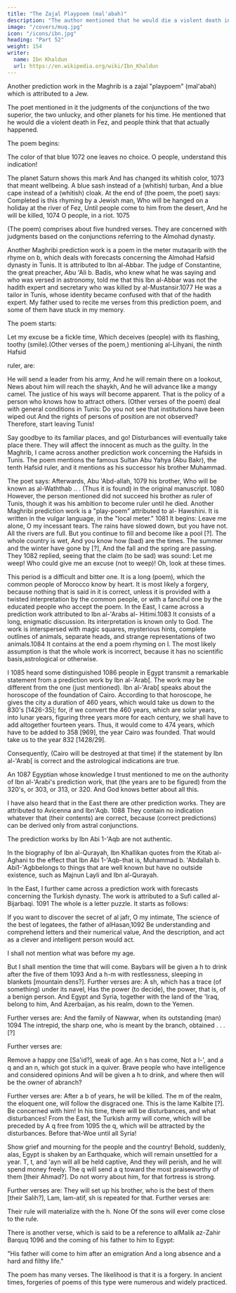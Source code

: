 ```yaml
---
title: "The Zajal Playpoem (mal'abah)"
description: "The author mentioned that he would die a violent death in Fez, and people think that that actually happened"
image: "/covers/muq.jpg"
icon: "/icons/ibn.jpg"
heading: "Part 52"
weight: 154
writer:
  name: Ibn Khaldun
  url: https://en.wikipedia.org/wiki/Ibn_Khaldun
---
```



Another prediction work in the Maghrib is a zajal "playpoem" (mal'abah) <!-- 1071 --> which is attributed to a Jew. 

The poet mentioned in it the judgments of the conjunctions of the two superior, the two unlucky, and other
planets for his time. He mentioned that he would die a violent death in Fez, and people think that that actually happened. 

The poem begins:

The color of that blue 1072 one leaves no choice. O people, understand this indication! 

The planet Saturn shows this mark
And has changed its whitish color, 1073 that meant wellbeing.
A blue sash instead of a (whitish) turban,
And a blue cape instead of a (whitish) cloak.
At the end of (the poem, the poet) says:
Completed is this rhyming by a Jewish man,
Who will be hanged on a holiday at the river of Fez,
Until people come to him from the desert,
And he will be killed, 1074 O people, in a riot. 1075

(The poem) comprises about five hundred verses. They are concerned with judgments based on the conjunctions referring to the Almohad dynasty.

Another Maghribi prediction work is a poem in the meter mutaqarib with the rhyme on b, which deals with forecasts concerning the Almohad Hafsid dynasty in Tunis. It is attributed to Ibn al-Abbar. The judge of Constantine, the great preacher,
Abu 'Ali b. Badis, <!-- 1076 --> who knew what he was saying and who was versed in astronomy, told me that this Ibn al-Abbar was not the hadith expert and secretary who was killed by al-Mustansir.1077 He was a tailor in Tunis, whose identity became confused with that of the hadith expert. My father used to recite me verses
from this prediction poem, and some of them have stuck in my memory. 

The poem starts:

Let my excuse be a fickle time,
Which deceives (people) with its flashing, toothy (smile).(Other verses of the poem,) mentioning al-Lihyani, the ninth Hafsid
<!-- 1078 --> ruler, are:

He will send a leader from his army,
And he will remain there on a lookout,
News about him will reach the shaykh,
And he will advance like a mangy camel.
The justice of his ways will become apparent.
That is the policy of a person who knows how to attract others.
(Other verses of the poem) deal with general conditions in Tunis:
Do you not see that institutions have been wiped out
And the rights of persons of position are not observed?
Therefore, start leaving Tunis!

Say goodbye to its familiar places, and go!
Disturbances will eventually take place there.
They will affect the innocent as much as the guilty.
In the Maghrib, I came across another prediction work concerning the
Hafsids in Tunis. The poem mentions the famous Sultan Abu Yahya (Abu Bakr), the
tenth Hafsid ruler, and it mentions as his successor his brother Muhammad. 

The poet says:
Afterwards, Abu 'Abd-allah, 1079 his brother,
Who will be known as al-Waththab .. .
(Thus it is found) in the original manuscript. 1080 However, the person
mentioned did not succeed his brother as ruler of Tunis, though it was his ambition
to become ruler until he died.
Another Maghribi prediction work is a "play-poem" attributed to al-
Hawshini. It is written in the vulgar language, in the "local meter." 1081 It begins:
Leave me alone, O my incessant tears.
The rains have slowed down, but you have not.
All the rivers are full.
But you continue to fill and become like a pool [?].
The whole country is wet,
And you know how (bad) are the times.
The summer and the winter have gone by [?],
And the fall and the spring are passing.
They 1082 replied, seeing that the claim (to be sad) was sound:
Let me weep! Who could give me an excuse (not to weep)!
Oh, look at these times.

This period is a difficult and bitter one.
It is a long (poem), which the common people of Morocco know by heart. It
is most likely a forgery, because nothing that is said in it is correct, unless it is
provided with a twisted interpretation by the common people, or with a fanciful one
by the educated people who accept the poem.
In the East, I came across a prediction work attributed to Ibn al-'Arabs al-
Hitimi.1083 It consists of a long, enigmatic discussion. Its interpretation is known
only to God. The work is interspersed with magic squares, mysterious hints,
complete outlines of animals, separate heads, and strange representations of two
animals.1084 It contains at the end a poem rhyming on l. The most likely
assumption is that the whole work is incorrect, because it has no scientific basis,astrological or otherwise.

I 1085 heard some distinguished 1086 people in Egypt transmit a remarkable statement from a prediction work by Ibn al-'Arab[. The work may be different from the one (just mentioned). Ibn al-'Arab[ speaks about the horoscope of the foundation
of Cairo. According to that horoscope, he gives the city a duration of 460 years, which would take us down to the 830's [1426-35]; for, if we convert the 460 years, which are solar years, into lunar years, figuring three years more for each century,
we shall have to add altogether fourteen years. Thus, it would come to 474 years, which have to be added to 358 [969], the year Cairo was founded. That would take us to the year 832 [1428/29]. 

Consequently, (Cairo will be destroyed at that time) if the statement by Ibn al-'Arab[ is correct and the astrological indications are true.

An 1087 Egyptian whose knowledge I trust mentioned to me on the authority of Ibn al-'Arabi's prediction work, that (the years are to be figured) from the 320's, or 303, or 313, or 320. And God knows better about all this.

I have also heard that in the East there are other prediction works. They are attributed to Avicenna and Ibn'Aqb. 1088 They contain no indication whatever that (their contents) are correct, because (correct predictions) can be derived only from astral conjunctions.

The <!-- 1089 --> prediction works by Ibn Abi 1-'Aqb are not authentic. 

In the biography of Ibn al-Qurayah, Ibn Khallikan quotes from the Kitab al-Aghani to the effect that Ibn Abi 1-'Aqb-that is, Muhammad b. 'Abdallah b. Abi1-'Agbbelongs to things that are well known but have no outside existence, such as Majnun Layli and Ibn al-Qurayah. <!-- 1090 And God knows better. -->

In the East, I further came across a prediction work with forecasts concerning the Turkish dynasty. The work is attributed to a Sufi called al-Bijarbaqi. 1091 The whole is a letter puzzle. It starts as follows:

If you want to discover the secret of al jafr, O my intimate, The science of the best of legatees, the father of alHasan,1092
Be understanding and comprehend letters and their numerical value, And the description, and act as a clever and intelligent person would act.

I shall not mention what was before my age.

But I shall mention the time that will come.
Baybars will be given a h to drink after the five of them 1093
And a h-m with restlessness, sleeping in blankets [mountain dens?].
Further verses are:
A sh, which has a trace (of something) under its navel,
Has the power (to decide), the power, that is, of a benign person.
And Egypt and Syria, together with the land of the 'Iraq, belong to him,
And Azerbaijan, as his realm, down to the Yemen.

Further verses are:
And the family of Nawwar, when its outstanding (man) 1094
The intrepid, the sharp one, who is meant by the branch, obtained . . . [?]

Further verses are:

Remove a happy one [Sa'id?], weak of age. An s has come,
Not a l-', and a q and an n, which got stuck in a quiver.
Brave people who have intelligence and considered opinions
And will be given a h to drink, and where then will be the owner of abranch?

Further verses are:
After a b of years, he will be killed.
The m of the realm, the eloquent one, will follow the disgraced one.
This is the lame Kalbite [?]. Be concerned with him!
In his time, there will be disturbances, and what disturbances!
From the East, the Turkish army will come, which will be preceded by
A q free from 1095 the q, which will be attracted by the disturbances.
Before that-Woe until all Syria!

Show grief and mourning for the people and the country!
Behold, suddenly, alas, Egypt is shaken by an
Earthquake, which will remain unsettled for a year.
T, t, and 'ayn will all be held captive,
And they will perish, and he will spend money freely.
The q will send a q toward the most praiseworthy of them [their Ahmad?].
Do not worry about him, for that fortress is strong.

Further verses are:
They will set up his brother, who is the best of them [their Salih?], Lam, lam-atif, sh is repeated for that.
Further verses are: 

Their rule will materialize with the h. None
Of the sons will ever come close to the rule.

There is another verse, which is said to be a reference to alMalik az-Zahir Barquq 1096 and the coming of his father to him to Egypt:

"His father will come to him after an emigration And a long absence and a hard and filthy life."

The poem has many verses. The likelihood is that it is a forgery. In ancient times, forgeries of poems of this type were numerous and widely practiced. 


